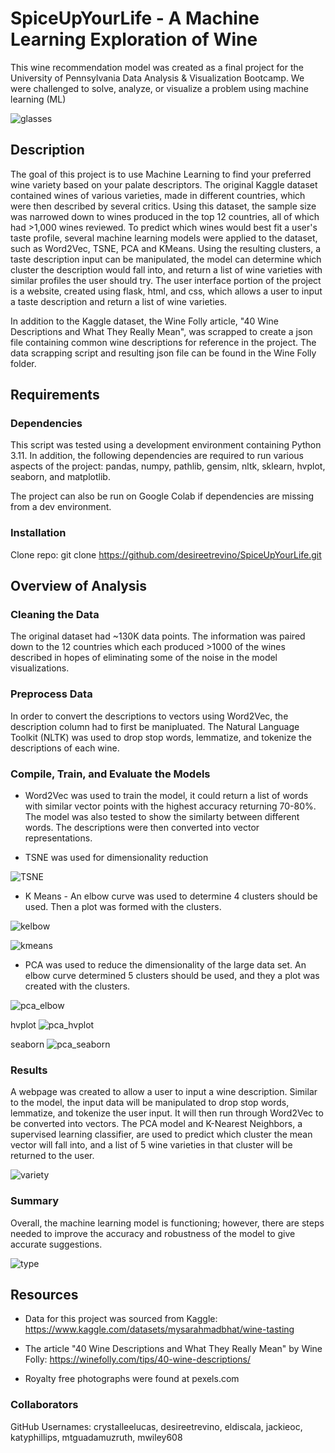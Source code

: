 # SpiceUpYourLife - A Machine Learning Exploration of Wine 

This wine recommendation model was created as a final project for the University of Pennsylvania Data Analysis & Visualization Bootcamp. We were challenged to solve, analyze, or visualize a problem using machine learning (ML) 

![glasses](./Resources/wine_photo.jpg)

## Description

The goal of this project is to use Machine Learning to find your preferred wine variety based on your palate descriptors. The original Kaggle dataset contained wines of various varieties, made in different countries, which were then described by several critics. Using this dataset, the sample size was narrowed down to wines produced in the top 12 countries, all of which had >1,000 wines reviewed. To predict which wines would best fit a user's taste profile, several machine learning models were applied to the dataset, such as Word2Vec, TSNE, PCA and KMeans. Using the resulting clusters, a taste description input can be manipulated, the model can determine which cluster the description would fall into, and return a list of wine varieties with similar profiles the user should try. The user interface portion of the project is a website, created using flask, html, and css, which allows a user to input a taste description and return a list of wine varieties.

In addition to the Kaggle dataset, the Wine Folly article, "40 Wine Descriptions and What They Really Mean", was scrapped to create a json file containing common wine descriptions for reference in the project. The data scrapping script and resulting json file can be found in the Wine Folly folder. 

## Requirements


### Dependencies

This script was tested using a development environment containing Python 3.11. In addition, the following dependencies are required to run various aspects of the project: pandas, numpy, pathlib, gensim, nltk, sklearn, hvplot, seaborn, and matplotlib.

The project can also be run on Google Colab if dependencies are missing from a dev environment.

### Installation

Clone repo: git clone https://github.com/desireetrevino/SpiceUpYourLife.git

## Overview of Analysis

### Cleaning the Data

The original dataset had ~130K data points. The information was paired down to the 12 countries which each produced >1000 of the wines described in hopes of eliminating some of the noise in the model visualizations. 

### Preprocess Data

In order to convert the descriptions to vectors using Word2Vec, the description column had to first be manipluated. The Natural Language Toolkit (NLTK) was used to drop stop words, lemmatize, and tokenize the descriptions of each wine. 

### Compile, Train, and Evaluate the Models

* Word2Vec was used to train the model, it could return a list of words with similar vector points with the highest accuracy returning 70-80%. The model was also tested to show the similarty between different words. The descriptions were then converted into vector representations.

* TSNE was used for dimensionality reduction

![TSNE](./Outputs/TSNE_plot.png)

* K Means - An elbow curve was used to determine 4 clusters should be used. Then a plot was formed with the clusters. 

![kelbow](./Outputs/kelbow.png)

![kmeans](./Outputs/kmeans_plot.png)

* PCA was used to reduce the dimensionality of the large data set. An elbow curve determined 5 clusters should be used, and they a plot was created with the clusters.

![pca_elbow](./Outputs/pca_elbow.png)

hvplot 
![pca_hvplot](./Outputs/pca_plot1.png)

seaborn
![pca_seaborn](./Outputs/pca_plot2.png)

### Results

A webpage was created to allow a user to input a wine description. Similar to the model, the input data will be manipulated to drop stop words, lemmatize, and tokenize the user input. It will then run through Word2Vec to be converted into vectors. The PCA model and K-Nearest Neighbors, a supervised learning classifier, are used to predict which cluster the mean vector will fall into, and a list of 5 wine varieties in that cluster will be returned to the user. 

![variety](./Resources/variety_photo.png)

### Summary

Overall, the machine learning model is functioning; however, there are steps needed to improve the accuracy and robustness of the model to give accurate suggestions. 

![type](./Resources/ml_photo.jpg)

## Resources

* Data for this project was sourced from Kaggle:
    https://www.kaggle.com/datasets/mysarahmadbhat/wine-tasting

* The article "40 Wine Descriptions and What They Really Mean" by Wine Folly:
    https://winefolly.com/tips/40-wine-descriptions/

* Royalty free photographs were found at pexels.com

### Collaborators
GitHub Usernames: crystalleelucas, desireetrevino, eldiscala, jackieoc, katyphillips, mtguadamuzruth, mwiley608

